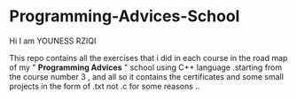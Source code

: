 # Programming-Advices-School



Hi I am YOUNESS RZIQI



This repo contains all the exercises that i did in each course in the road map of my " **Programming Advices** " school using C++ language .starting from the course number 3 , and all so it contains the certificates and some small projects in the form of .txt not .c for some reasons ..


